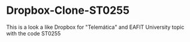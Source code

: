 # Dropbox-Clone-ST0255
This is a look a like Dropbox for "Telemática" and EAFIT University topic with the code ST0255
